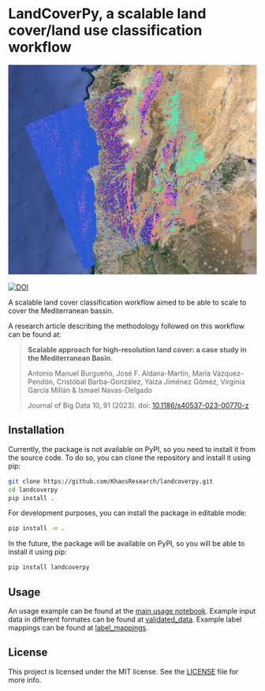 # LandCoverPy, a scalable land cover/land use classification workflow

![lebanon_second_level_classification](https://github.com/KhaosResearch/landcoverpy/blob/v1.1/static/lebanon_example.png)

[![DOI](https://zenodo.org/badge/DOI/10.5281/zenodo.7462308.svg)](https://doi.org/10.5281/zenodo.7462308)

A scalable land cover classification workflow aimed to be able to scale to cover the Mediterranean bassin.

A research article describing the methodology followed on this workflow can be found at:

> **Scalable approach for high-resolution land cover: a case study in the Mediterranean Basin.**
> 
> Antonio Manuel Burgueño, José F. Aldana-Martín, María Vázquez-Pendón, Cristóbal Barba-González, Yaiza Jiménez Gómez, Virginia García Millán & Ismael Navas-Delgado
> 
> Journal of Big Data 10, 91 (2023). doi: [10.1186/s40537-023-00770-z](https://doi.org/10.1186/s40537-023-00770-z)

## Installation

Currently, the package is not available on PyPI, so you need to install it from the source code. To do so, you can clone the repository and install it using pip:

```bash
git clone https://github.com/KhaosResearch/landcoverpy.git
cd landcoverpy
pip install .
```

For development purposes, you can install the package in editable mode:

```bash
pip install -e .
```

In the future, the package will be available on PyPI, so you will be able to install it using pip:

```bash
pip install landcoverpy
```

## Usage

An usage example can be found at the [main usage notebook](notebooks/main_usage.ipynb).
Example input data in different formates can be found at [validated_data](example_inputs/validated_data).
Example label mappings can be found at [label_mappings](example_inputs/label_mappings).

## License
This project is licensed under the MIT license. See the [LICENSE](LICENSE) file for more info.
